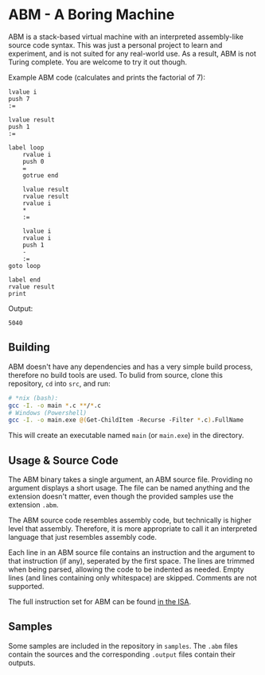 # ABM - A Boring Machine

ABM is a stack-based virtual machine with an interpreted assembly-like source code syntax.
This was just a personal project to learn and experiment, and is not suited for any real-world
use. As a result, ABM is not Turing complete. You are welcome to try it out though.

Example ABM code (calculates and prints the factorial of 7):
```
lvalue i
push 7
:=

lvalue result
push 1
:=

label loop
    rvalue i
    push 0
    =
    gotrue end

    lvalue result
    rvalue result
    rvalue i
    *
    :=

    lvalue i
    rvalue i
    push 1
    -
    :=
goto loop

label end
rvalue result
print
```
Output:
```
5040
```

## Building

ABM doesn't have any dependencies and has a very simple build process, therefore no build tools are used.
To bulid from source, clone this repository, `cd` into `src`, and run:
```sh
# *nix (bash):
gcc -I. -o main *.c **/*.c
# Windows (Powershell)
gcc -I. -o main.exe @(Get-ChildItem -Recurse -Filter *.c).FullName
```
This will create an executable named `main` (or `main.exe`) in the directory.

## Usage & Source Code

The ABM binary takes a single argument, an ABM source file. Providing no argument displays a short
usage. The file can be named anything and the extension doesn't matter, even though the provided
samples use the extension `.abm`.

The ABM source code resembles assembly code, but technically is higher level that assembly. Therefore,
it is more appropriate to call it an interpreted language that just resembles assembly code.

Each line in an ABM source file contains an instruction and the argument to that instruction (if any),
seperated by the first space. The lines are trimmed when being parsed, allowing the code to be indented
as needed. Empty lines (and lines containing only whitespace) are skipped. Comments are not supported.

The full instruction set for ABM can be found [in the ISA](docs/isa.md).

## Samples

Some samples are included in the repository in `samples`. The `.abm` files contain the sources and the
corresponding `.output` files contain their outputs.
